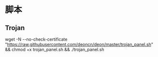 # 脚本

## Trojan

wget -N --no-check-certificate "https://raw.githubusercontent.com/deoncn/deon/master/trojan_panel.sh" && chmod +x trojan_panel.sh && ./trojan_panel.sh
